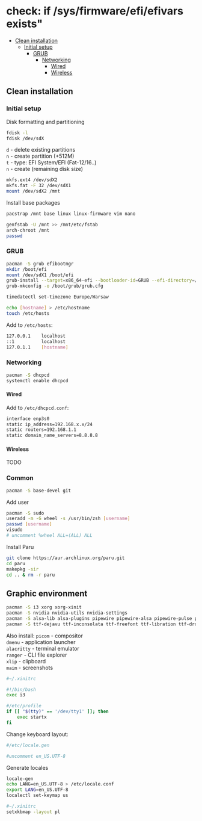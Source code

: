 # check: if /sys/firmware/efi/efivars exists"

- [Clean installation](arch_guide.md#clean-installation)
  - [Initial setup](#initial-setup)
    - [GRUB](#grub)
      - [Networking](#networking)
        - [Wired](arch_guide.md#wired)
        - [Wireless](#wireless)
  
## Clean installation
### Initial setup
Disk formatting and partitioning
```sh
fdisk -l
fdisk /dev/sdX
```

`d` - delete existing partitions  
`n` - create partition (+512M)  
`t` - type: EFI System/EFI (Fat-12/16..)  
`n` - create (remaining disk size)

```sh
mkfs.ext4 /dev/sdX2
mkfs.fat -F 32 /dev/sdX1
mount /dev/sdX2 /mnt
```

Install base packages
```sh
pacstrap /mnt base linux linux-firmware vim nano
```

```sh
genfstab -U /mnt >> /mnt/etc/fstab
arch-chroot /mnt
passwd
```
### GRUB
```sh
pacman -S grub efibootmgr
mkdir /boot/efi
mount /dev/sdX1 /boot/efi
grub-install --target=x86_64-efi --bootloader-id=GRUB --efi-directory=/boot/efi
grub-mkconfig -o /boot/grub/grub.cfg
```
```sh
timedatectl set-timezone Europe/Warsaw
```
```sh
echo [hostname] > /etc/hostname
touch /etc/hosts
```
Add to `/etc/hosts`:
```sh
127.0.0.1    localhost
::1          localhost
127.0.1.1    [hostname]
```

### Networking
```sh
pacman -S dhcpcd
systemctl enable dhcpcd
```
#### Wired
Add to `/etc/dhcpcd.conf`:
```sh
interface enp3s0
static ip_address=192.168.x.x/24
static routers=192.168.1.1
static domain_name_servers=8.8.8.8
```
#### Wireless
TODO

### Common
```sh
pacman -S base-devel git
```
Add user
```sh
pacman -S sudo
useradd -m -G wheel -s /usr/bin/zsh [username]
passwd [username]
visudo
# uncomment %wheel ALL=(ALL) ALL
```
Install Paru
```sh
git clone https://aur.archlinux.org/paru.git
cd paru
makepkg -sir
cd .. & rm -r paru
```

## Graphic environment
```sh
pacman -S i3 xorg xorg-xinit
pacman -S nvidia nvidia-utils nvidia-settings
pacman -S alsa-lib alsa-plugins pipewire pipewire-alsa pipewire-pulse pavucontrol
pacman -S ttf-dejavu ttf-inconsolata ttf-freefont ttf-libration ttf-droid ttf-roboto ttf-font-awesome noto-fonts
```
Also install:
`picom`     - compositor  
`dmenu`     - application launcher  
`alacritty` - terminal emulator  
`ranger`    - CLI file explorer  
`xlip`      - clipboard  
`maim`      - screenshots  

```sh
#~/.xinitrc

#!/bin/bash
exec i3
```

```sh
#/etc/profile
if [[ "$(tty)" == '/dev/tty1' ]]; then
	exec startx
fi
```

Change keyboard layout:
```sh
#/etc/locale.gen

#uncomment en_US.UTF-8
```
Generate locales
```sh
locale-gen
echo LANG=en_US.UTF-8 > /etc/locale.conf
export LANG=en_US.UTF-8
localectl set-keymap us
```

```sh
#~/.xinitrc
setxkbmap -layout pl
```
